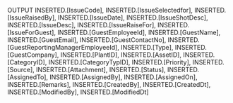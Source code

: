 OUTPUT 
            INSERTED.[IssueCode],
            INSERTED.[IssueSelectedfor],
            INSERTED.[IssueRaisedBy],
            INSERTED.[IssueDate],
            INSERTED.[IssueShotDesc],
            INSERTED.[IssueDesc],
            INSERTED.[IssueRaiseFor],
            INSERTED.[IssueForGuest],
            INSERTED.[GuestEmployeeId],
            INSERTED.[GuestName],
            INSERTED.[GuestEmail],
            INSERTED.[GuestContactNo],
            INSERTED.[GuestReportingManagerEmployeeId],
            INSERTED.[Type],
            INSERTED.[GuestCompany],
            INSERTED.[PlantID],
            INSERTED.[AssetID],
            INSERTED.[CategoryID],
            INSERTED.[CategoryTypID],
            INSERTED.[Priority],
            INSERTED.[Source],
            INSERTED.[Attachment],
            INSERTED.[Status],
            INSERTED.[AssignedTo],
            INSERTED.[AssignedBy],
            INSERTED.[AssignedOn],
            INSERTED.[Remarks],
            INSERTED.[CreatedBy],
            INSERTED.[CreatedDt], 
            INSERTED.[ModifiedBy],
            INSERTED.[ModifiedDt]
